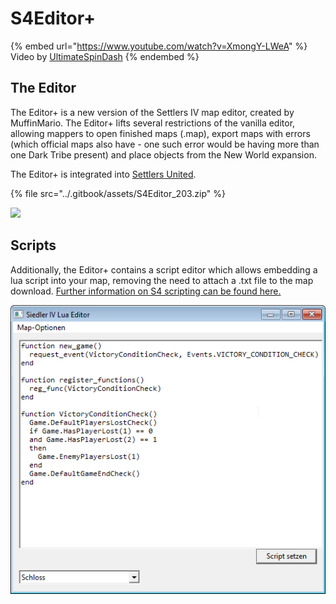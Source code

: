 # S4Editor+

{% embed url="https://www.youtube.com/watch?v=XmongY-LWeA" %}
Video by [UltimateSpinDash](https://www.youtube.com/channel/UCXRXmtOKDS3iX2QJDCffwLA)
{% endembed %}

## The Editor

The Editor+ is a new version of the Settlers IV map editor, created by MuffinMario. The Editor+ lifts several restrictions of the vanilla editor, allowing mappers to open finished maps (.map), export maps with errors (which official maps also have - one such error would be having more than one Dark Tribe present) and place objects from the New World expansion.

The Editor+ is integrated into [Settlers United](../multiplayer/settlers-united.md).

{% file src="../.gitbook/assets/S4Editor_203.zip" %}

![](../.gitbook/assets/tut.gif)

## Scripts

Additionally, the Editor+ contains a script editor which allows embedding a lua script into your map, removing the need to attach a .txt file to the map download. [Further information on S4 scripting can be found here.](https://app.gitbook.com/s/auUjVOZHHg4G6b8lVuXs/tutorials/readme)

![](../.gitbook/assets/5ma8HFd.png)
